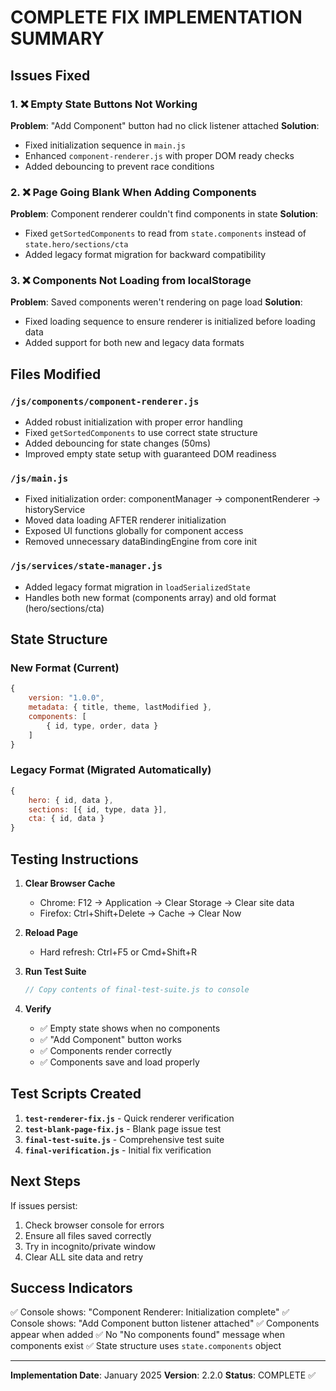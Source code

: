 # COMPLETE FIX IMPLEMENTATION SUMMARY

## Issues Fixed

### 1. ❌ Empty State Buttons Not Working
**Problem**: "Add Component" button had no click listener attached
**Solution**: 
- Fixed initialization sequence in `main.js`
- Enhanced `component-renderer.js` with proper DOM ready checks
- Added debouncing to prevent race conditions

### 2. ❌ Page Going Blank When Adding Components
**Problem**: Component renderer couldn't find components in state
**Solution**:
- Fixed `getSortedComponents` to read from `state.components` instead of `state.hero/sections/cta`
- Added legacy format migration for backward compatibility

### 3. ❌ Components Not Loading from localStorage
**Problem**: Saved components weren't rendering on page load
**Solution**:
- Fixed loading sequence to ensure renderer is initialized before loading data
- Added support for both new and legacy data formats

## Files Modified

### `/js/components/component-renderer.js`
- Added robust initialization with proper error handling
- Fixed `getSortedComponents` to use correct state structure
- Added debouncing for state changes (50ms)
- Improved empty state setup with guaranteed DOM readiness

### `/js/main.js`
- Fixed initialization order: componentManager → componentRenderer → historyService
- Moved data loading AFTER renderer initialization
- Exposed UI functions globally for component access
- Removed unnecessary dataBindingEngine from core init

### `/js/services/state-manager.js`
- Added legacy format migration in `loadSerializedState`
- Handles both new format (components array) and old format (hero/sections/cta)

## State Structure

### New Format (Current)
```javascript
{
    version: "1.0.0",
    metadata: { title, theme, lastModified },
    components: [
        { id, type, order, data }
    ]
}
```

### Legacy Format (Migrated Automatically)
```javascript
{
    hero: { id, data },
    sections: [{ id, type, data }],
    cta: { id, data }
}
```

## Testing Instructions

1. **Clear Browser Cache**
   - Chrome: F12 → Application → Clear Storage → Clear site data
   - Firefox: Ctrl+Shift+Delete → Cache → Clear Now

2. **Reload Page**
   - Hard refresh: Ctrl+F5 or Cmd+Shift+R

3. **Run Test Suite**
   ```javascript
   // Copy contents of final-test-suite.js to console
   ```

4. **Verify**
   - ✅ Empty state shows when no components
   - ✅ "Add Component" button works
   - ✅ Components render correctly
   - ✅ Components save and load properly

## Test Scripts Created

1. **`test-renderer-fix.js`** - Quick renderer verification
2. **`test-blank-page-fix.js`** - Blank page issue test
3. **`final-test-suite.js`** - Comprehensive test suite
4. **`final-verification.js`** - Initial fix verification

## Next Steps

If issues persist:
1. Check browser console for errors
2. Ensure all files saved correctly
3. Try in incognito/private window
4. Clear ALL site data and retry

## Success Indicators

✅ Console shows: "Component Renderer: Initialization complete"
✅ Console shows: "Add Component button listener attached"
✅ Components appear when added
✅ No "No components found" message when components exist
✅ State structure uses `state.components` object

---

**Implementation Date**: January 2025
**Version**: 2.2.0
**Status**: COMPLETE ✅
